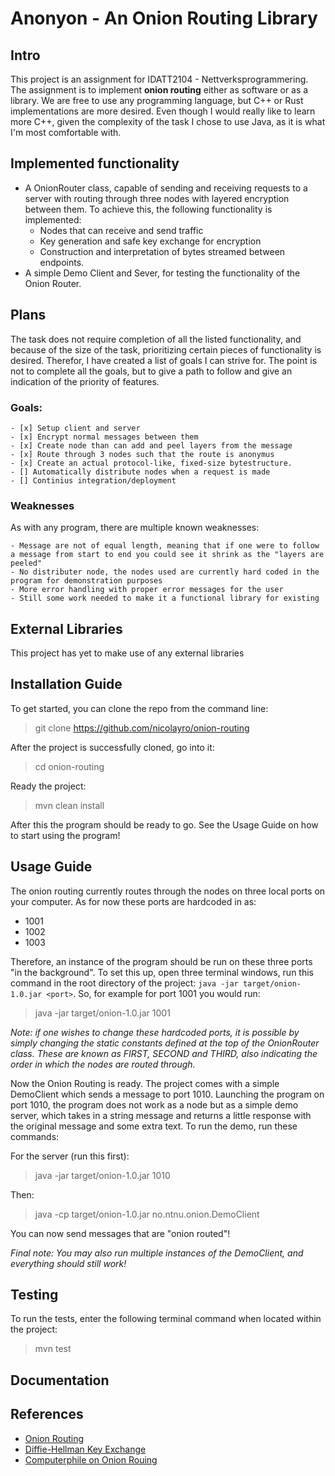 
# Anonyon - An Onion Routing Library

## Intro

This project is an assignment for IDATT2104 - Nettverksprogrammering.
The assignment is to implement **onion routing** either as software or as a library. 
We are free to use any programming language, but C++ or Rust implementations are more desired. Even though I would really like to learn more C++, given the complexity of the task I chose to use Java, as it is what I'm most comfortable with.

## Implemented functionality
- A OnionRouter class, capable of sending and receiving requests to a server with routing through three nodes with layered encryption between them. To achieve this, the following functionality is implemented:
  - Nodes that can receive and send traffic
  - Key generation and safe key exchange for encryption
  - Construction and interpretation of bytes streamed between endpoints.
- A simple Demo Client and Sever, for testing the functionality of the Onion Router.

## Plans

The task does not require completion of all the listed functionality, and because of the size of the task, prioritizing certain pieces of functionality is desired. Therefor,
I have created a list of goals I can strive for. The point is not to complete all the goals, but to give a path to follow and give an indication of the priority of features.

### Goals:
	- [x] Setup client and server
	- [x] Encrypt normal messages between them
	- [x] Create node than can add and peel layers from the message
	- [x] Route through 3 nodes such that the route is anonymus
    - [x] Create an actual protocol-like, fixed-size bytestructure.
	- [] Automatically distribute nodes when a request is made
    - [] Continius integration/deployment

### Weaknesses

As with any program, there are multiple known weaknesses:

    - Message are not of equal length, meaning that if one were to follow a message from start to end you could see it shrink as the "layers are peeled"
    - No distributer node, the nodes used are currently hard coded in the program for demonstration purposes
    - More error handling with proper error messages for the user
    - Still some work needed to make it a functional library for existing 

## External Libraries

This project has yet to make use of any external libraries

## Installation Guide

To get started, you can clone the repo from the command line:
> git clone https://github.com/nicolayro/onion-routing

After the project is successfully cloned, go into it:
> cd onion-routing

Ready the project:
> mvn clean install

After this the program should be ready to go. See the Usage Guide on how to start using the program!

## Usage Guide

The onion routing currently routes through the nodes on three local ports on your computer. As for now these ports are 
hardcoded in as:

- 1001
- 1002
- 1003

Therefore, an instance of the program should be run on these three ports "in the background". To set this up, open three terminal windows, run this command in the root directory of the project:
`java -jar target/onion-1.0.jar <port>`. So, for example for port 1001 you would run:
> java -jar target/onion-1.0.jar 1001

_Note: if one wishes to change these hardcoded ports, it is possible by simply changing the static constants defined at the top of the OnionRouter class. These are known as *FIRST*, *SECOND* and *THIRD*, also indicating the order in which the nodes are routed through._

Now the Onion Routing is ready. The project comes with a simple DemoClient which sends a message to port 1010. Launching the program on port 1010, the program does not work as a node but as a simple demo server, which takes in a string message and returns a little response with the original message and some extra text. To run the demo, run these commands:

For the server (run this first):
> java -jar target/onion-1.0.jar 1010

Then:
> java -cp target/onion-1.0.jar no.ntnu.onion.DemoClient

You can now send messages that are "onion routed"!

_Final note: You may also run multiple instances of the DemoClient, and everything should still work!_

## Testing

To run the tests, enter the following terminal command when located within the project:

> mvn test

## Documentation


## References
- [Onion Routing](https://en.wikipedia.org/wiki/Onion_routing)
- [Diffie-Hellman Key Exchange](https://en.wikipedia.org/wiki/Onion_routing)
- [Computerphile on Onion Rouing](https://www.youtube.com/watch?v=QRYzre4bf7I&ab_channel=Computerphile)
